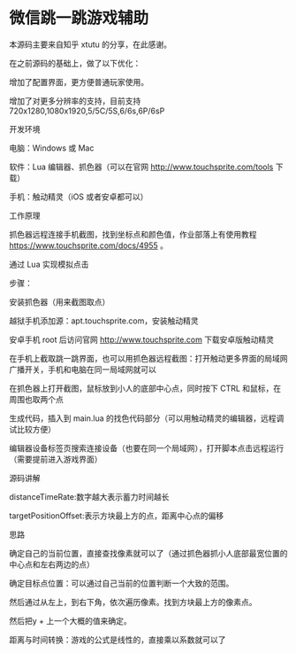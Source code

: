 # 微信跳一跳游戏辅助

本源码主要来自知乎 xtutu 的分享，在此感谢。

在之前源码的基础上，做了以下优化：

增加了配置界面，更方便普通玩家使用。

增加了对更多分辨率的支持，目前支持 720x1280,1080x1920,5/5C/5S,6/6s,6P/6sP

开发环境

电脑：Windows 或 Mac

软件：Lua 编辑器、抓色器（可以在官网 http://www.touchsprite.com/tools 下载）

手机：触动精灵（iOS 或者安卓都可以）

工作原理

抓色器远程连接手机截图，找到坐标点和颜色值，作业部落上有使用教程 https://www.touchsprite.com/docs/4955 。

通过 Lua 实现模拟点击


步骤：

安装抓色器（用来截图取点）

越狱手机添加源：apt.touchsprite.com，安装触动精灵

安卓手机 root 后访问官网 http://www.touchsprite.com 下载安卓版触动精灵

在手机上截取跳一跳界面，也可以用抓色器远程截图：打开触动更多界面的局域网广播开关，手机和电脑在同一局域网就可以

在抓色器上打开截图，鼠标放到小人的底部中心点，同时按下 CTRL 和鼠标，在周围也取两个点

生成代码，插入到 main.lua 的找色代码部分（可以用触动精灵的编辑器，远程调试比较方便）

编辑器设备标签页搜索连接设备（也要在同一个局域网），打开脚本点击远程运行（需要提前进入游戏界面）

源码讲解

distanceTimeRate:数字越大表示蓄力时间越长

targetPositionOffset:表示方块最上方的点，距离中心点的偏移

思路

确定自己的当前位置，直接查找像素就可以了（通过抓色器抓小人底部最宽位置的中心点和左右两边的点）

确定目标点位置：可以通过自己当前的位置判断一个大致的范围。

然后通过从左上，到右下角，依次遍历像素。找到方块最上方的像素点。

然后把y + 上一个大概的值来确定。

距离与时间转换：游戏的公式是线性的，直接乘以系数就可以了
